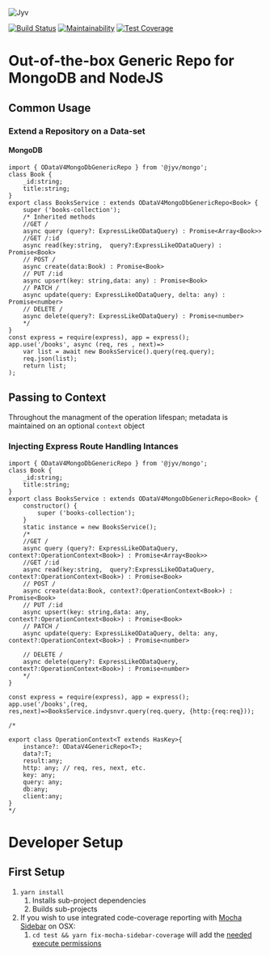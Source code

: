 ![Jyv](http://jyv.s3-website-us-east-1.amazonaws.com/jyv-logo.png)

[![Build Status](https://travis-ci.com/GUSCRAWFORD/jyv.svg?branch=master)](https://travis-ci.com/GUSCRAWFORD/jyv)
[![Maintainability](https://api.codeclimate.com/v1/badges/4ed8f46f4aa08e1ee410/maintainability)](https://codeclimate.com/github/GUSCRAWFORD/jyv/maintainability)
[![Test Coverage](https://api.codeclimate.com/v1/badges/4ed8f46f4aa08e1ee410/test_coverage)](https://codeclimate.com/github/GUSCRAWFORD/jyv/test_coverage)

# Out-of-the-box Generic Repo for MongoDB and NodeJS

## Common Usage

### Extend a Repository on a Data-set

#### MongoDB

```
import { ODataV4MongoDbGenericRepo } from '@jyv/mongo';
class Book {
    _id:string;
    title:string;
}
export class BooksService : extends ODataV4MongoDbGenericRepo<Book> {
    super ('books-collection');
    /* Inherited methods
    //GET /
    async query (query?: ExpressLikeODataQuery) : Promise<Array<Book>>
    //GET /:id
    async read(key:string,  query?:ExpressLikeODataQuery) : Promise<Book>
    // POST /
    async create(data:Book) : Promise<Book>
    // PUT /:id
    async upsert(key: string,data: any) : Promise<Book>
    // PATCH /
    async update(query: ExpressLikeODataQuery, delta: any) : Promise<number>
    // DELETE /
    async delete(query?: ExpressLikeODataQuery) : Promise<number> 
    */
}
const express = require(express), app = express();
app.use('/books', async (req, res , next)=>
    var list = await new BooksService().query(req.query);
    req.json(list);
    return list;
);
```

## Passing to Context

Throughout the managment of the operation lifespan; metadata is maintained on an optional `context` object

### Injecting Express Route Handling Intances
```
import { ODataV4MongoDbGenericRepo } from '@jyv/mongo';
class Book {
    _id:string;
    title:string;
}
export class BooksService : extends ODataV4MongoDbGenericRepo<Book> {
    constructor() {
        super ('books-collection');
    }
    static instance = new BooksService();
    /*
    //GET /
    async query (query?: ExpressLikeODataQuery, context?:OperationContext<Book>) : Promise<Array<Book>>
    //GET /:id
    async read(key:string,  query?:ExpressLikeODataQuery, context?:OperationContext<Book>) : Promise<Book>
    // POST /
    async create(data:Book, context?:OperationContext<Book>) : Promise<Book>
    // PUT /:id
    async upsert(key: string,data: any, context?:OperationContext<Book>) : Promise<Book>
    // PATCH /
    async update(query: ExpressLikeODataQuery, delta: any, context?:OperationContext<Book>) : Promise<number>

    // DELETE /
    async delete(query?: ExpressLikeODataQuery, context?:OperationContext<Book>) : Promise<number> 
    */
}

const express = require(express), app = express();
app.use('/books',(req, res,next)=>BooksService.indysnvr.query(req.query, {http:{req:req}));

/*

export class OperationContext<T extends HasKey>{
    instance?: ODataV4GenericRepo<T>;
    data?:T;
    result:any;
    http: any; // req, res, next, etc.
    key: any;
    query: any;
    db:any;
    client:any;
}
*/
```
# Developer Setup

## First Setup

1. `yarn install`
   1. Installs sub-project dependencies
   2. Builds sub-projects
2. If you wish to use integrated code-coverage reporting with [Mocha Sidebar](https://marketplace.visualstudio.com/items?itemName=maty.vscode-mocha-sidebar) on OSX:
   1. `cd test && yarn fix-mocha-sidebar-coverage` will add the [needed execute permissions](https://github.com/maty21/mocha-sidebar/issues/167)